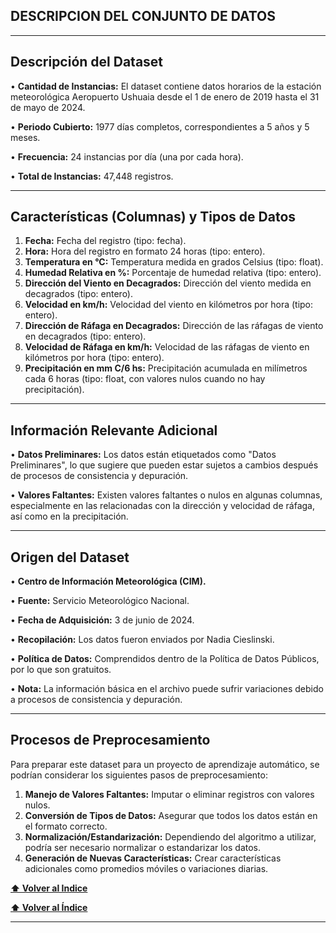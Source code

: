 
DESCRIPCION DEL CONJUNTO DE DATOS
------------
------------
Descripción del Dataset
------------

  • __Cantidad de Instancias:__ El dataset contiene datos horarios de la estación meteorológica Aeropuerto Ushuaia desde el 1 de enero de 2019 hasta el 31 de mayo de 2024.

  •	__Periodo Cubierto:__ 1977 días completos, correspondientes a 5 años y 5 meses.
  
  •	__Frecuencia:__ 24 instancias por día (una por cada hora).

  •	__Total de Instancias:__ 47,448 registros.

------------
Características (Columnas) y Tipos de Datos
-----------

  1.	__Fecha:__ Fecha del registro (tipo: fecha).
  2.	__Hora:__ Hora del registro en formato 24 horas (tipo: entero).
  3.	__Temperatura en °C:__ Temperatura medida en grados Celsius (tipo: float).
  4.	__Humedad Relativa en %:__ Porcentaje de humedad relativa (tipo: entero).
  5.	__Dirección del Viento en Decagrados:__ Dirección del viento medida en decagrados (tipo: entero).
  6.	__Velocidad en km/h:__ Velocidad del viento en kilómetros por hora (tipo: entero).
  7.	__Dirección de Ráfaga en Decagrados:__ Dirección de las ráfagas de viento en decagrados (tipo: entero).
  8.	__Velocidad de Ráfaga en km/h:__ Velocidad de las ráfagas de viento en kilómetros por hora (tipo: entero).
  9.	__Precipitación en mm C/6 hs:__ Precipitación acumulada en milímetros cada 6 horas (tipo: float, con valores nulos cuando no hay precipitación).

-------------
Información Relevante Adicional
------------
  •	__Datos Preliminares:__ Los datos están etiquetados como "Datos Preliminares", lo que sugiere que pueden estar sujetos a cambios después de procesos de consistencia y depuración.

  •	__Valores Faltantes:__ Existen valores faltantes o nulos en algunas columnas, especialmente en las relacionadas con la dirección y velocidad de ráfaga, así como en la precipitación.

----------------

Origen del Dataset
-----------------
   •	__Centro de Información Meteorológica (CIM).__

   •	__Fuente:__ Servicio Meteorológico Nacional.

   •	__Fecha de Adquisición:__ 3 de junio de 2024.

   •	__Recopilación:__ Los datos fueron enviados por Nadia Cieslinski.

   •	__Política de Datos:__ Comprendidos dentro de la Política de Datos Públicos, por lo que son gratuitos.

   •	__Nota:__ La información básica en el archivo puede sufrir variaciones debido a procesos de consistencia y depuración.

-----------------
Procesos de Preprocesamiento
----------------

Para preparar este dataset para un proyecto de aprendizaje automático, se podrían considerar los siguientes pasos de preprocesamiento:
  1.	__Manejo de Valores Faltantes:__ Imputar o eliminar registros con valores nulos.
  2.	__Conversión de Tipos de Datos:__ Asegurar que todos los datos están en el formato correcto.
  3.	__Normalización/Estandarización:__ Dependiendo del algoritmo a utilizar, podría ser necesario normalizar o estandarizar los datos.
  4.	__Generación de Nuevas Características:__ Crear características adicionales como promedios móviles o variaciones diarias.

**[⬆ Volver al Indice](https://github.com/emi2x31/Congelamiento_del_Suelo)**

**[⬆ Volver al Índice](./README.md#indice)**


-----------

